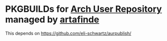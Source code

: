 # PKGBUILDs for [Arch User Repository](https://aur.archlinux.org) managed by [artafinde](https://aur.archlinux.org/packages/?K=artafinde&SeB=m)

This depends on https://github.com/eli-schwartz/aurpublish/